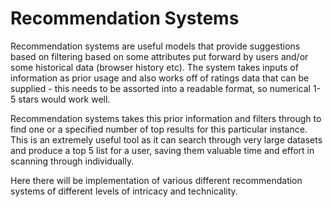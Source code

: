 # Recommendation Systems
 
Recommendation systems are useful models that provide suggestions based on filtering based on some attributes put forward by users and/or some historical data (browser history etc). The system takes inputs of information as prior usage and also works off of ratings data that can be supplied - this needs to be assorted into a readable format, so numerical 1-5 stars would work well.  

Recommendation systems takes this prior information and filters through to find one or a specified number of top results for this particular instance. This is an extremely useful tool as it can search through very large datasets and produce a top 5 list for a user, saving them valuable time and effort in scanning through individually.  

Here there will be implementation of various different recommendation systems of different levels of intricacy and technicality.
